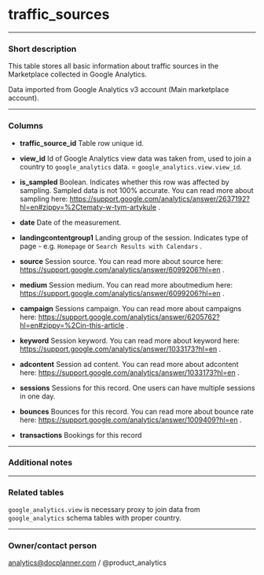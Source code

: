 # traffic_sources

---
### Short description

This table stores all basic information about traffic sources in the Marketplace collected in Google Analytics.

Data imported from Google Analytics v3 account (Main marketplace account).


---
### Columns

* **traffic_source_id**
Table row unique id.

* **view_id**
Id of Google Analytics view data was taken from, used to join a country to `google_analytics` data. = `google_analytics.view.view_id`.

* **is_sampled**
Boolean. Indicates whether this row was affected by sampling. Sampled data is not 100% accurate. You can read more about sampling here: https://support.google.com/analytics/answer/2637192?hl=en#zippy=%2Ctematy-w-tym-artykule .

* **date**
Date of the measurement.

* **landingcontentgroup1**
Landing group of the session. Indicates type of page - e.g. `Homepage` or `Search Results with Calendars` .

* **source**
Session source. You can read more about source here: https://support.google.com/analytics/answer/6099206?hl=en .

* **medium**
Session medium. You can read more aboutmedium here: https://support.google.com/analytics/answer/6099206?hl=en .

* **campaign**
Sessions campaign. You can read more about campaigns here: https://support.google.com/analytics/answer/6205762?hl=en#zippy=%2Cin-this-article .

* **keyword**
Session keyword. You can read more about keyword here: https://support.google.com/analytics/answer/1033173?hl=en .

* **adcontent**
Session ad content. You can read more about adcontent here: https://support.google.com/analytics/answer/1033173?hl=en .

* **sessions**
Sessions for this record. One users can have multiple sessions in one day.

* **bounces**
Bounces for this record. You can read more about bounce rate here: https://support.google.com/analytics/answer/1009409?hl=en .

* **transactions**
Bookings for this record





---
### Additional notes



---
### Related tables

`google_analytics.view` is necessary proxy to join data from `google_analytics` schema tables with proper country.


---
### Owner/contact person
analytics@docplanner.com / @product_analytics
